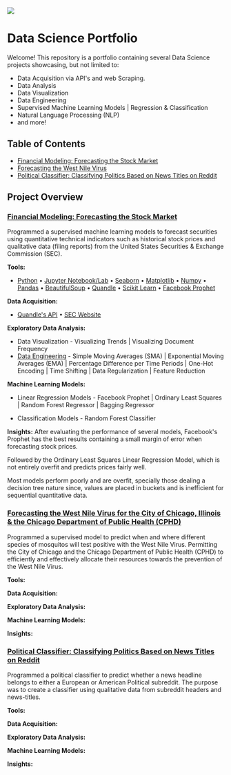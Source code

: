 <img src="https://media.licdn.com/dms/image/C5616AQEgZnqFKt-mBw/profile-displaybackgroundimage-shrink_350_1400/0?e=1538611200&v=beta&t=hx4FuWn8hmXwI6-8AXDwfuiVbNwjqHbrsTWUJYYCrQU">

# Data Science Portfolio

Welcome! This repository is a portfolio containing several Data Science projects showcasing, but not limited to:
- Data Acquisition via API's and web Scraping.
- Data Analysis
- Data Visualization
- Data Engineering
- Supervised Machine Learning Models | Regression & Classification
- Natural Language Processing (NLP)
- and more!


## Table of Contents

- [Financial Modeling: Forecasting the Stock Market](#FM)
- [Forecasting the West Nile Virus](#WNV)
- [Political Classifier: Classifying Politics Based on News Titles on Reddit](#Politics)


## Project Overview

<a class="anchor" id="FM"></a>

### [Financial Modeling: Forecasting the Stock Market](https://github.com/adam-delreal/Portfolio/tree/master/Financial_Modeling)

Programmed a supervised machine learning models to forecast securities using quantitative technical indicators such as historical stock prices and qualitative data (filing reports) from the United States Securities & Exchange Commission (SEC).

**Tools:**
- [Python](https://www.python.org/) • [Jupyter Notebook/Lab](http://jupyter.org/index.html) • [Seaborn](https://seaborn.pydata.org/introduction.html) • [Matplotlib](https://matplotlib.org/) • [Numpy](http://www.numpy.org/) • [Pandas](https://pandas.pydata.org/) • [BeautifulSoup](https://www.crummy.com/software/BeautifulSoup/bs4/doc/) • [Quandle](https://www.quandl.com/) • [Scikit Learn](http://scikit-learn.org/stable/index.html#) • [Facebook Prophet](https://research.fb.com/prophet-forecasting-at-scale/)

**Data Acquisition:**  
- [Quandle's API](https://www.quandl.com/) • [SEC Website](https://www.sec.gov/)

**Exploratory Data Analysis:**
- Data Visualization - Visualizing Trends | Visualizing Document Frequency
- [Data Engineering](https://github.com/adam-delreal/Portfolio/blob/master/Financial_Modeling/1_Predicting_Stock_Prices/1_EDA.ipynb) - Simple Moving Averages (SMA) | Exponential Moving Averages (EMA) | Percentage Difference per Time Periods | One-Hot Encoding | Time Shifting | Data Regularization | Feature Reduction

**Machine Learning Models:**
- Linear Regression Models - Facebook Prophet | Ordinary Least Squares | Random Forest Regressor | Bagging Regressor 

- Classification Models - Random Forest Classifier

**Insights:**
After evaluating the performance of several models, Facebook's Prophet has the best results containing a small margin of error when forecasting stock prices.

Followed by the Ordinary Least Squares Linear Regression Model, which is not entirely overfit and predicts prices fairly well.

Most models perform poorly and are overfit, specially those dealing a decision tree nature since, values are placed in buckets and is inefficient for sequential quantitative data.






<a class="anchor" id="WNV"></a>

### [Forecasting the West Nile Virus for the City of Chicago, Illinois & the Chicago Department of Public Health (CPHD)](https://github.com/adam-delreal/Portfolio/tree/master/Forecasting_WNV)

Programmed a supervised model to predict when and where different species of mosquitos will test positive with the West Nile Virus. Permitting the City of Chicago and the Chicago Department of Public Health (CPHD) to efficiently and effectively allocate their resources towards the prevention of the West Nile Virus.

**Tools:**

**Data Acquisition:**

**Exploratory Data Analysis:**

**Machine Learning Models:**

**Insights:**

<a class="anchor" id="Politics"></a>

### [Political Classifier: Classifying Politics Based on News Titles on Reddit](https://github.com/adam-delreal/Portfolio/tree/master/Political_Classifier)

Programmed a political classifier to predict whether a news headline belongs to either a European or American Political subreddit. The purpose was to create a classifier using qualitative data from subreddit headers and news-titles.

**Tools:**

**Data Acquisition:**

**Exploratory Data Analysis:**

**Machine Learning Models:**

**Insights:**